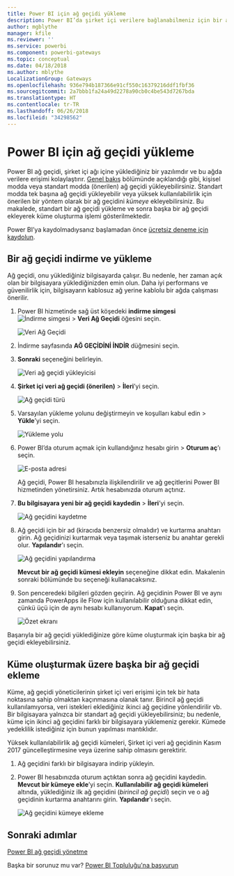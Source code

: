```yaml
---
title: Power BI için ağ geçidi yükleme
description: Power BI’da şirket içi verilere bağlanabilmeniz için bir ağ geçidini nasıl yükleyeceğinizi öğrenin.
author: mgblythe
manager: kfile
ms.reviewer: ''
ms.service: powerbi
ms.component: powerbi-gateways
ms.topic: conceptual
ms.date: 04/18/2018
ms.author: mblythe
LocalizationGroup: Gateways
ms.openlocfilehash: 936e794b187366e91cf550c16379216ddf1fbf36
ms.sourcegitcommit: 2a7bbb1fa24a49d2278a90cb0c4be543d7267bda
ms.translationtype: HT
ms.contentlocale: tr-TR
ms.lasthandoff: 06/26/2018
ms.locfileid: "34298562"
---
```

# <a name="install-a-gateway-for-power-bi"></a>Power BI için ağ geçidi yükleme

Power BI ağ geçidi, şirket içi ağı içine yüklediğiniz bir yazılımdır ve bu ağda verilere erişimi kolaylaştırır. [Genel bakış](service-gateway-getting-started.md) bölümünde açıklandığı gibi, kişisel modda veya standart modda (önerilen) ağ geçidi yükleyebilirsiniz. Standart modda tek başına ağ geçidi yükleyebilir veya yüksek kullanılabilirlik için önerilen bir yöntem olarak bir ağ geçidini *kümeye* ekleyebilirsiniz. Bu makalede, standart bir ağ geçidi yükleme ve sonra başka bir ağ geçidi ekleyerek küme oluşturma işlemi gösterilmektedir.

Power BI’ya kaydolmadıysanız başlamadan önce [ücretsiz deneme için kaydolun](https://app.powerbi.com/signupredirect?pbi_source=web).


## <a name="download-and-install-a-gateway"></a>Bir ağ geçidi indirme ve yükleme

Ağ geçidi, onu yüklediğiniz bilgisayarda çalışır. Bu nedenle, her zaman açık olan bir bilgisayara yüklediğinizden emin olun. Daha iyi performans ve güvenilirlik için, bilgisayarın kablosuz ağ yerine kablolu bir ağda çalışması önerilir.

1. Power BI hizmetinde sağ üst köşedeki **indirme simgesi** ![İndirme simgesi](media/service-gateway-install/icon-download.png) > **Veri Ağ Geçidi** öğesini seçin.

    ![Veri Ağ Geçidi](media/service-gateway-install/data-gateway.png)

2. İndirme sayfasında **AĞ GEÇİDİNİ İNDİR** düğmesini seçin.

3. **Sonraki** seçeneğini belirleyin.     

    ![Veri ağ geçidi yükleyicisi](media/service-gateway-install/gateway-installer.png)

4. **Şirket içi veri ağ geçidi (önerilen)** > **İleri**’yi seçin.

    ![Ağ geçidi türü](media/service-gateway-install/gateway-type.png)

5. Varsayılan yükleme yolunu değiştirmeyin ve koşulları kabul edin > **Yükle**’yi seçin.

    ![Yükleme yolu](media/service-gateway-install/install-path.png)

6. Power BI’da oturum açmak için kullandığınız hesabı girin > **Oturum aç**’ı seçin.

    ![E-posta adresi](media/service-gateway-install/email-address.png)

    Ağ geçidi, Power BI hesabınızla ilişkilendirilir ve ağ geçitlerini Power BI hizmetinden yönetirsiniz. Artık hesabınızda oturum açtınız.

7. **Bu bilgisayara yeni bir ağ geçidi kaydedin** > **İleri**’yi seçin.

    ![Ağ geçidini kaydetme](media/service-gateway-install/register-gateway.png)

8. Ağ geçidi için bir ad (kiracıda benzersiz olmalıdır) ve kurtarma anahtarı girin. Ağ geçidinizi kurtarmak veya taşımak isterseniz bu anahtar gerekli olur. **Yapılandır**'ı seçin.

    ![Ağ geçidini yapılandırma](media/service-gateway-install/configure-gateway.png)

    **Mevcut bir ağ geçidi kümesi ekleyin** seçeneğine dikkat edin. Makalenin sonraki bölümünde bu seçeneği kullanacaksınız.

9. Son penceredeki bilgileri gözden geçirin. Ağ geçidinin Power BI ve aynı zamanda PowerApps ile Flow için kullanılabilir olduğuna dikkat edin, çünkü üçü için de aynı hesabı kullanıyorum. **Kapat**'ı seçin.

    ![Özet ekranı](media/service-gateway-install/summary-screen.png)

Başarıyla bir ağ geçidi yüklediğinize göre küme oluşturmak için başka bir ağ geçidi ekleyebilirsiniz.


## <a name="add-another-gateway-to-create-a-cluster"></a>Küme oluşturmak üzere başka bir ağ geçidi ekleme

Küme, ağ geçidi yöneticilerinin şirket içi veri erişimi için tek bir hata noktasına sahip olmaktan kaçınmasına olanak tanır. Birincil ağ geçidi kullanılamıyorsa, veri istekleri eklediğiniz ikinci ağ geçidine yönlendirilir vb. Bir bilgisayara yalnızca bir standart ağ geçidi yükleyebilirsiniz; bu nedenle, küme için ikinci ağ geçidini farklı bir bilgisayara yüklemeniz gerekir. Kümede yedeklilik istediğiniz için bunun yapılması mantıklıdır.

Yüksek kullanılabilirlik ağ geçidi kümeleri, Şirket içi veri ağ geçidinin Kasım 2017 güncelleştirmesine veya üzerine sahip olmasını gerektirir.

1. Ağ geçidini farklı bir bilgisayara indirip yükleyin.

2. Power BI hesabınızda oturum açtıktan sonra ağ geçidini kaydedin. **Mevcut bir kümeye ekle**’yi seçin. **Kullanılabilir ağ geçidi kümeleri** altında, yüklediğiniz ilk ağ geçidini (*birincil ağ geçidi*) seçin ve o ağ geçidinin kurtarma anahtarını girin. **Yapılandır**'ı seçin.

    ![Ağ geçidini kümeye ekleme](media/service-gateway-install/add-cluster.png)


## <a name="next-steps"></a>Sonraki adımlar

[Power BI ağ geçidi yönetme](service-gateway-manage.md)

Başka bir sorunuz mu var? [Power BI Topluluğu'na başvurun](http://community.powerbi.com/)